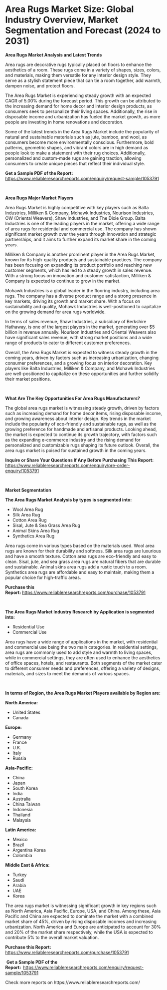 <p><h1>Area Rugs Market Size: Global Industry Overview, Market Segmentation and Forecast (2024 to 2031)</h1></p><p><strong>Area Rugs Market Analysis and Latest Trends</strong></p>
<p><p>Area rugs are decorative rugs typically placed on floors to enhance the aesthetics of a room. These rugs come in a variety of shapes, sizes, colors, and materials, making them versatile for any interior design style. They serve as a stylish statement piece that can tie a room together, add warmth, dampen noise, and protect floors.</p><p>The Area Rugs Market is experiencing steady growth with an expected CAGR of 5.00% during the forecast period. This growth can be attributed to the increasing demand for home decor and interior design products, as consumers seek to personalize their living spaces. Additionally, the rise in disposable income and urbanization has fueled the market growth, as more people are investing in home renovations and decoration.</p><p>Some of the latest trends in the Area Rugs Market include the popularity of natural and sustainable materials such as jute, bamboo, and wool, as consumers become more environmentally conscious. Furthermore, bold patterns, geometric shapes, and vibrant colors are in high demand as people look to make a statement with their rug choices. Additionally, personalized and custom-made rugs are gaining traction, allowing consumers to create unique pieces that reflect their individual style.</p></p>
<p><strong>Get a Sample PDF of the Report:&nbsp;</strong> <a href="https://www.reliableresearchreports.com/enquiry/request-sample/1053791">https://www.reliableresearchreports.com/enquiry/request-sample/1053791</a></p>
<p>&nbsp;</p>
<p><strong>Area Rugs Major Market Players</strong></p>
<p><p>Area Rugs Market is highly competitive with key players such as Balta Industries, Milliken & Company, Mohawk Industries, Nourison Industries, OW (Oriental Weavers), Shaw Industries, and The Dixie Group. Balta Industries is one of the leading players in the market, offering a wide range of area rugs for residential and commercial use. The company has shown significant market growth over the years through innovation and strategic partnerships, and it aims to further expand its market share in the coming years.</p><p>Milliken & Company is another prominent player in the Area Rugs Market, known for its high-quality products and sustainable practices. The company has been focusing on expanding its product portfolio and reaching new customer segments, which has led to a steady growth in sales revenue. With a strong focus on innovation and customer satisfaction, Milliken & Company is expected to continue to grow in the market.</p><p>Mohawk Industries is a global leader in the flooring industry, including area rugs. The company has a diverse product range and a strong presence in key markets, driving its growth and market share. With a focus on sustainability and quality, Mohawk Industries is well-positioned to capitalize on the growing demand for area rugs worldwide.</p><p>In terms of sales revenue, Shaw Industries, a subsidiary of Berkshire Hathaway, is one of the largest players in the market, generating over $5 billion in revenue annually. Nourison Industries and Oriental Weavers also have significant sales revenue, with strong market positions and a wide range of products to cater to different customer preferences.</p><p>Overall, the Area Rugs Market is expected to witness steady growth in the coming years, driven by factors such as increasing urbanization, changing consumer preferences, and a growing focus on interior decoration. Key players like Balta Industries, Milliken & Company, and Mohawk Industries are well-positioned to capitalize on these opportunities and further solidify their market positions.</p></p>
<p>&nbsp;</p>
<p><strong>What Are The Key Opportunities For Area Rugs Manufacturers?</strong></p>
<p><p>The global area rugs market is witnessing steady growth, driven by factors such as increasing demand for home decor items, rising disposable income, and growing awareness about interior design. Key trends in the market include the popularity of eco-friendly and sustainable rugs, as well as the growing preference for handmade and artisanal products. Looking ahead, the market is expected to continue its growth trajectory, with factors such as the expanding e-commerce industry and the rising demand for personalized and customizable rugs shaping its future outlook. Overall, the area rugs market is poised for sustained growth in the coming years.</p></p>
<p><strong>Inquire or Share Your Questions If Any Before Purchasing This Report:</strong> <a href="https://www.reliableresearchreports.com/enquiry/pre-order-enquiry/1053791">https://www.reliableresearchreports.com/enquiry/pre-order-enquiry/1053791</a></p>
<p>&nbsp;</p>
<p><strong>Market Segmentation</strong></p>
<p><strong>The Area Rugs Market Analysis by types is segmented into:</strong></p>
<p><ul><li>Wool Area Rug</li><li>Silk Area Rug</li><li>Cotton Area Rug</li><li>Sisal, Jute & Sea Grass Area Rug</li><li>Animal Skins Area Rug</li><li>Synthetics Area Rug</li></ul></p>
<p><p>Area rugs come in various types based on the materials used. Wool area rugs are known for their durability and softness. Silk area rugs are luxurious and have a smooth texture. Cotton area rugs are eco-friendly and easy to clean. Sisal, jute, and sea grass area rugs are natural fibers that are durable and sustainable. Animal skins area rugs add a rustic touch to a room. Synthetics area rugs are affordable and easy to maintain, making them a popular choice for high-traffic areas.</p></p>
<p><strong>Purchase this Report:&nbsp;</strong><a href="https://www.reliableresearchreports.com/purchase/1053791">https://www.reliableresearchreports.com/purchase/1053791</a></p>
<p>&nbsp;</p>
<p><strong>The Area Rugs Market Industry Research by Application is segmented into:</strong></p>
<p><ul><li>Residential Use</li><li>Commercial Use</li></ul></p>
<p><p>Area rugs have a wide range of applications in the market, with residential and commercial use being the two main categories. In residential settings, area rugs are commonly used to add style and warmth to living spaces, while in commercial settings, they are often used to enhance the aesthetics of office spaces, hotels, and restaurants. Both segments of the market cater to different consumer needs and preferences, offering a variety of designs, materials, and sizes to meet the demands of various spaces.</p></p>
<p>&nbsp;</p>
<p><strong>In terms of Region, the Area Rugs Market Players available by Region are:</strong></p>
<p>
    <p> <strong> North America: </strong>
        <ul>
            <li>United States</li>
            <li>Canada</li>
        </ul>
        </p> 
    <p> <strong> Europe: </strong>
        <ul>
            <li>Germany</li>
            <li>France</li>
            <li>U.K.</li>
            <li>Italy</li>
            <li>Russia</li>
        </ul>
        </p> 
    <p> <strong> Asia-Pacific: </strong>
        <ul>
            <li>China</li>
            <li>Japan</li>
            <li>South Korea</li>
            <li>India</li>
            <li>Australia</li>
            <li>China Taiwan</li>
            <li>Indonesia</li>
            <li>Thailand</li>
            <li>Malaysia</li>
        </ul>
        </p> 
    <p> <strong> Latin America: </strong>
        <ul>
            <li>Mexico</li>
            <li>Brazil</li>
            <li>Argentina Korea</li>
            <li>Colombia</li>
        </ul>
        </p> 
    <p> <strong> Middle East & Africa: </strong>
        <ul>
            <li>Turkey</li>
            <li>Saudi</li>
            <li>Arabia</li>
            <li>UAE</li>
            <li>Korea</li>
        </ul>
    </p>
    </p>
<p><p>The area rugs market is witnessing significant growth in key regions such as North America, Asia Pacific, Europe, USA, and China. Among these, Asia Pacific and China are expected to dominate the market with a combined market share of 45%, driven by rising disposable incomes and increasing urbanization. North America and Europe are anticipated to account for 30% and 20% of the market share respectively, while the USA is expected to contribute 5% to the overall market valuation.</p></p>
<p><strong>Purchase this Report: </strong><a href="https://www.reliableresearchreports.com/purchase/1053791">https://www.reliableresearchreports.com/purchase/1053791</a></p>
<p>&nbsp;<strong>Get a Sample PDF of the Report:&nbsp;&nbsp;</strong><a href="https://www.reliableresearchreports.com/enquiry/request-sample/1053791">https://www.reliableresearchreports.com/enquiry/request-sample/1053791</a></p>
<p><strong></strong></p>
<p>Check more reports on https://www.reliableresearchreports.com/</p>